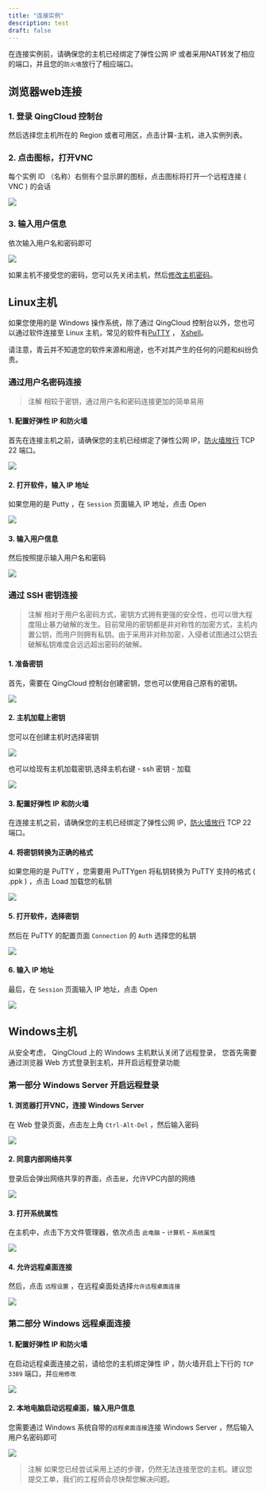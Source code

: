 ```yaml
---
title: "连接实例"
description: test
draft: false
---
```



在连接实例前，请确保您的主机已经绑定了弹性公网 IP 或者采用NAT转发了相应的端口，并且您的`防火墙`放行了相应端口。
## 浏览器web连接
### 1. 登录 QingCloud 控制台

然后选择您主机所在的 Region 或者可用区，点击计算-主机，进入实例列表。

### 2. 点击图标，打开VNC

每个实例 ID （名称）右侧有个显示屏的图标，点击图标将打开一个远程连接 ( VNC ) 的会话

![](/compute/vm/manual/_images/web-signin.png)

### 3. 输入用户信息

依次输入用户名和密码即可

![](/compute/vm/manual/_images/web-vnc.png)

如果主机不接受您的密码，您可以先关闭主机，然后[修改主机密码](https://docs.qingcloud.com/product/faq/#id7)。

## Linux主机
如果您使用的是 Windows 操作系统，除了通过 QingCloud 控制台以外，您也可以通过软件连接至 Linux 主机，常见的软件有[PuTTY](https://www.putty.org/) ， [Xshell](https://www.netsarang.com/zh/xshell/)。

请注意，青云并不知道您的软件来源和用途，也不对其产生的任何的问题和纠纷负责。

### 通过用户名密码连接
>注解
相较于密钥，通过用户名和密码连接更加的简单易用

#### 1. 配置好弹性 IP 和防火墙

首先在连接主机之前，请确保您的主机已经绑定了弹性公网 IP，[防火墙放行](https://docs.qingcloud.com/product/security/security_group) TCP 22 端口。

![](/compute/vm/manual/_images/fw-ssh-22.png)

#### 2. 打开软件，输入 IP 地址

如果您用的是 Putty ，在 `Session` 页面输入 IP 地址，点击 Open

![](/compute/vm/manual/_images/putty-session.png)

#### 3. 输入用户信息

然后按照提示输入用户名和密码

![](/compute/vm/manual/_images/putty-login.png)

### 通过 SSH 密钥连接
>注解
相对于用户名密码方式，密钥方式拥有更强的安全性，也可以很大程度阻止暴力破解的发生。目前常用的密钥都是非对称性的加密方式，主机内置公钥，而用户则拥有私钥。由于采用非对称加密，入侵者试图通过公钥去破解私钥难度会远远超出密码的破解。

#### 1. 准备密钥

首先，需要在 QingCloud 控制台创建密钥，您也可以使用自己原有的密钥。

![](/compute/vm/manual/_images/creat-sshkey.png)

#### 2. 主机加载上密钥

您可以在创建主机时选择密钥

![](/compute/vm/manual/_images/creat-instance-key.png)

也可以给现有主机加载密钥,选择主机右键 - ssh 密钥 - 加载

![](/compute/vm/manual/_images/add-instance-key.png)

#### 3. 配置好弹性 IP 和防火墙

在连接主机之前，请确保您的主机已经绑定了弹性公网 IP，[防火墙放行](https://docs.qingcloud.com/product/security/security_group) TCP 22 端口。

#### 4. 将密钥转换为正确的格式

如果您用的是 PuTTY ，您需要用 PuTTYgen 将私钥转换为 PuTTY 支持的格式 ( .ppk ) ，点击 Load 加载您的私钥

![](/compute/vm/manual/_images/putty-key-transmit.png)

#### 5. 打开软件，选择密钥

然后在 PuTTY 的配置页面 `Connection` 的 `Auth` 选择您的私钥

![](/compute/vm/manual/_images/putty-ssh.png)

#### 6. 输入 IP 地址

最后，在 `Session` 页面输入 IP 地址，点击 Open

![](/compute/vm/manual/_images/putty-session.png)

## Windows主机
从安全考虑， QingCloud 上的 Windows 主机默认关闭了远程登录， 您首先需要通过浏览器 Web 方式登录到主机，并开启远程登录功能

### 第一部分  Windows Server  开启远程登录

#### 1. 浏览器打开VNC，连接 Windows Server

在 Web 登录页面，点击左上角 `Ctrl-Alt-Del` ，然后输入密码

![](/compute/vm/manual/_images/window-web-signin.png)

#### 2. 同意内部网络共享

登录后会弹出网络共享的界面，点击`是`，允许VPC内部的网络

![](/compute/vm/manual/_images/window-web-share.png)

#### 3. 打开系统属性

在主机中，点击下方文件管理器，依次点击 `此电脑` - `计算机` - `系统属性`

![](/compute/vm/manual/_images/windows-system-conf.jpg)

#### 4. 允许远程桌面连接

然后，点击 `远程设置` ，在远程桌面处选择`允许远程桌面连接`

![](/compute/vm/manual/_images/windows-connect-set.png)

### 第二部分  Windows 远程桌面连接

#### 1. 配置好弹性 IP 和防火墙

在启动远程桌面连接之前，请给您的主机绑定弹性 IP ，防火墙开启上下行的 `TCP` `3389` 端口，并`应用修改`

![](/compute/vm/manual/_images/fw-tcp-3389.png)

#### 2. 本地电脑启动远程桌面，输入用户信息

您需要通过 Windows 系统自带的`远程桌面连接`连接 Windows Server ，然后输入用户名密码即可

![](/compute/vm/manual/_images/windows-connect-1.png)


>注解
如果您已经尝试采用上述的步骤，仍然无法连接至您的主机。建议您提交工单，我们的工程师会尽快帮您解决问题。
